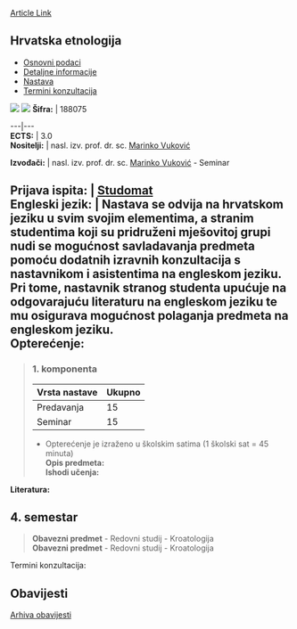 [Article Link](https://www.fhs.hr/predmet/hrvetn_a)

## Hrvatska etnologija
  * [Osnovni podaci](https://www.fhs.hr/predmet/hrvetn_a#v1id-523757_795964_1_0 "Osnovni podaci")
  * [Detaljne informacije](https://www.fhs.hr/predmet/hrvetn_a#v1id-523757_795964_1_1 "Detaljne informacije")
  * [Nastava](https://www.fhs.hr/predmet/hrvetn_a#v1id-523757_795964_1_2 "Nastava")
  * [Termini konzultacija](https://www.fhs.hr/predmet/hrvetn_a#v1id-523757_795964_1_3 "Termini konzultacija")


[![](https://www.fhs.hr/img/flags/gif/hr.gif)](https://www.fhs.hr/predmet/hrvetn_a) [![](https://www.fhs.hr/img/flags/gif/gb.gif)](https://www.fhs.hr/en/course/croeth_a)
**Šifra:** |  188075  
  
---|---  
**ECTS:** |  3.0   
**Nositelji:** |  nasl. izv. prof. dr. sc. [Marinko Vuković](https://www.fhs.hr/djelatnik/marinko.vukovic)   
  
**Izvođači:** |  nasl. izv. prof. dr. sc. [Marinko Vuković](https://www.fhs.hr/djelatnik/marinko.vukovic) - Seminar  
  
**Prijava ispita:** |  [Studomat](http://www.isvu.hr/studomat)  
**Engleski jezik:** |  Nastava se odvija na hrvatskom jeziku u svim svojim elementima, a stranim studentima koji su pridruženi mješovitoj grupi nudi se mogućnost savladavanja predmeta pomoću dodatnih izravnih konzultacija s nastavnikom i asistentima na engleskom jeziku. Pri tome, nastavnik stranog studenta upućuje na odgovarajuću literaturu na engleskom jeziku te mu osigurava mogućnost polaganja predmeta na engleskom jeziku.   
**Opterećenje:**  
---  
> ### 1. komponenta
> | Vrsta nastave | Ukupno  
> ---|---  
> Predavanja | 15  
> Seminar | 15  
> * Opterećenje je izraženo u školskim satima (1 školski sat = 45 minuta)   
**Opis predmeta:**  
> **Ishodi učenja:**  

  
**Literatura:**  

  
**4. semestar**  
---  
> **Obavezni predmet** - Redovni studij - Kroatologija  
>  **Obavezni predmet** - Redovni studij - Kroatologija  
>   
Termini konzultacija: 


## Obavijesti
[Arhiva obavijesti](https://www.fhs.hr/predmet/hrvetn_a?@=215oi#news_114353 "Arhiva obavijesti")
